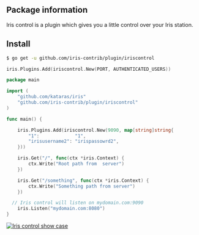 ## Package information

Iris control is a plugin which gives you a little control over your Iris station.

## Install

```sh
$ go get -u github.com/iris-contrib/plugin/iriscontrol
```


```go
iris.Plugins.Add(iriscontrol.New(PORT, AUTHENTICATED_USERS))
```

```go
package main

import (
	"github.com/kataras/iris"
	"github.com/iris-contrib/plugin/iriscontrol"
)

func main() {

	iris.Plugins.Add(iriscontrol.New(9090, map[string]string{
		"1":             "1",
		"irisusername2": "irispassowrd2",
	}))

	iris.Get("/", func(ctx *iris.Context) {
		ctx.Write("Root path from  server")
	})

	iris.Get("/something", func(ctx *iris.Context) {
		ctx.Write("Something path from server")
	})

  // Iris control will listen on mydomain.com:9090
	iris.Listen("mydomain.com:8080")
}
```

[![Iris control show case](https://raw.githubusercontent.com/iris-contrib/website/gh-pages/assets/iriscontrolplugin.gif)](https://github.com/iris-contrib/examples/tree/master/plugin_iriscontrol)
